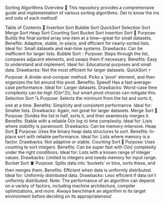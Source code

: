 Sorting Algorithms Overview 🚀
This repository provides a comprehensive guide and implementation of various sorting algorithms. Get to know the ins and outs of each method!

Table of Contents 📖
Insertion Sort
Bubble Sort
QuickSort
Selection Sort
Merge Sort
Heap Sort
Counting Sort
Bucket Sort
Insertion Sort 🔢
Purpose: Builds the final sorted array one item at a time—great for small datasets.
Benefits: Adaptive, stable, in-place, and efficient for nearly-sorted lists.
Ideal for: Small datasets and real-time systems.
Drawbacks: Can be inefficient for larger lists.
Bubble Sort 💧
Purpose: Steps through the list, compares adjacent elements, and swaps them if necessary.
Benefits: Easy to understand and implement.
Ideal for: Educational purposes and small data.
Drawbacks: Not the most efficient for larger datasets.
QuickSort ⚡️
Purpose: A divide-and-conquer method. Picks a 'pivot' element, and then organizes the list around this pivot.
Benefits: Speed! Has a fast average-case performance.
Ideal for: Larger datasets.
Drawbacks: Worst-case time complexity can be high (O(n^2)), but smart pivot choices can mitigate this.
Selection Sort 🔍
Purpose: Selects the minimum from the list and sorts it, one at a time.
Benefits: Simplicity and consistent performance.
Ideal for: Smaller lists.
Drawbacks: Again, not great for larger datasets.
Merge Sort 🧩
Purpose: Divides the list in half, sorts it, and then seamlessly merges it.
Benefits: Stable with a reliable O(n log n) time complexity.
Ideal for: Lists where stability is paramount.
Drawbacks: Can be memory-intensive.
Heap Sort 🌳
Purpose: Uses the binary heap data structures to sort.
Benefits: In-place sort with reliable performance.
Ideal for: Lists where memory is a factor.
Drawbacks: Not adaptive or stable.
Counting Sort 🧮
Purpose: Uses counting to sort integers.
Benefits: Can be super fast with O(n) complexity under the right conditions.
Ideal for: Lists with a known range of integer values.
Drawbacks: Limited to integers and needs memory for input range.
Bucket Sort 🪣
Purpose: Splits data into 'buckets' or bins, sorts these, and then merges them.
Benefits: Efficient when data is uniformly distributed.
Ideal for: Uniformly distributed data.
Drawbacks: Less efficient if data isn't uniformly distributed.
Note: The performance of an algorithm can depend on a variety of factors, including machine architecture, compiler optimizations, and more. Always benchmark an algorithm in its target environment before deciding on its appropriateness!